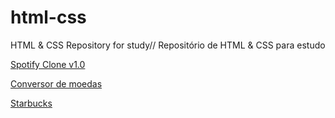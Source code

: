 # html-css

HTML & CSS Repository for study//
Repositório de HTML & CSS para estudo

<p><a href="https://maiajoao.github.io/html-css/exercises/ex001/index.html">Spotify Clone v1.0</a></p>
<p><a href="https://maiajoao.github.io/html-css/exercises/ex002/index.html">Conversor de moedas</a></p>
<p><a href="https://maiajoao.github.io/html-css/exercises/Starbucks/index.html">Starbucks</a></p>
